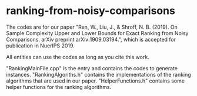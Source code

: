 # ranking-from-noisy-comparisons

The codes are for our paper 
"Ren, W., Liu, J., & Shroff, N. B. (2019). On Sample Complexity Upper and Lower Bounds for Exact Ranking from Noisy Comparisons. arXiv preprint arXiv:1909.03194.",
which is accepted for publication in NuerIPS 2019. 

All entities can use the codes as long as you cite this work.

"RankingMainFile.cpp" is the entry and contains the codes to generate instances.
"RankingAlgoriths.h" contains the implementations of the ranking algorithms that are used in our paper.
"HelperFunctions.h" contains some helper functions for the ranking algorithms.
